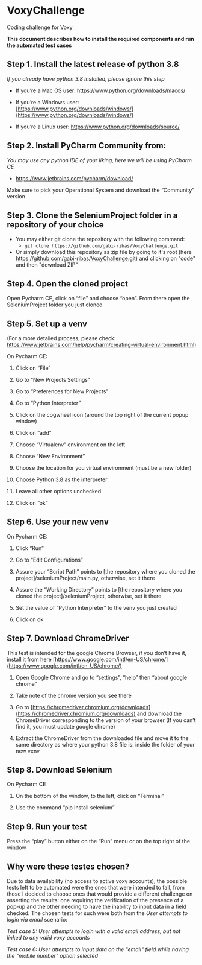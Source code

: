 # VoxyChallenge
Coding challenge for Voxy

**This document describes how to install the required components and run the automated test cases**


## Step 1. Install the latest release of python 3.8
*If you already have python 3.8 installed, please ignore this step*

-   If you’re a Mac OS user: https://www.python.org/downloads/macos/
    
-   If you’re a Windows user: [https://www.python.org/downloads/windows/](https://www.python.org/downloads/windows/)
    
-   If you’re a Linux user: https://www.python.org/downloads/source/
    



## Step 2. Install PyCharm Community from:
*You may use any python IDE of your liking, here we will be using PyCharm CE*

-   https://www.jetbrains.com/pycharm/download/

Make sure to pick your Operational System and download the “Community” version

  

## Step 3. Clone the SeleniumProject folder in a repository of your choice

-   You may either git clone the repository with the following command:
	- `git clone https://github.com/gabi-ribas/VoxyChallenge.git`
-   Or simply download this repository as zip file by going to it's root (here https://github.com/gabi-ribas/VoxyChallenge.git) and clicking on "code" and then "download ZIP"


  

## Step 4. Open the cloned project

Open Pycharm CE, click on “file” and choose “open”. From there open the SeleniumProject folder you just cloned

  

## Step 5. Set up a venv

(For a more detailed process, please check: https://www.jetbrains.com/help/pycharm/creating-virtual-environment.html)

On Pycharm CE:

1.  Click on “File”
    
2.  Go to “New Projects Settings”
    
3.  Go to “Preferences for New Projects”
    
4.  Go to “Python Interpreter”
    
5.  Click on the cogwheel icon (around the top right of the current popup window)
    
6.  Click on “add”
    
7.  Choose “Virtualenv” environment on the left
    
8.  Choose “New Environment”
    
9.  Choose the location for you virtual environment (must be a new folder)
    
10.  Choose Python 3.8 as the interpreter
    
11.  Leave all other options unchecked
    
12.  Click on “ok”
    

## Step 6. Use your new venv

On Pycharm CE:

1.  Click “Run”
    
2.  Go to “Edit Configurations”
    
3.  Assure your “Script Path” points to [the repository where you cloned the project]/seleniumProject/main.py, otherwise, set it there
    
4.  Assure the “Working Directory” points to [the repository where you cloned the project]/seleniumProject, otherwise, set it there
    
5.  Set the value of “Python Interpreter” to the venv you just created
    
6.  Click on ok
    

## Step 7. Download ChromeDriver

This test is intended for the google Chrome Browser, if you don’t have it, install it from here [https://www.google.com/intl/en-US/chrome/](https://www.google.com/intl/en-US/chrome/)

1.  Open Google Chrome and go to “settings”, “help” then “about google chrome”
    
2.  Take note of the chrome version you see there
    
3.  Go to [https://chromedriver.chromium.org/downloads](https://chromedriver.chromium.org/downloads) and download the ChromeDriver corresponding to the version of your browser (If you can’t find it, you must update google chrome)
    
4.  Extract the ChromeDriver from the downloaded file and move it to the same directory as where your python 3.8 file is: inside the folder of your new venv
    

## Step 8. Download Selenium

On Pycharm CE

1.  On the bottom of the window, to the left, click on “Terminal”
    
2.  Use the command “pip install selenium”
    

## Step 9. Run your test

Press the “play” button either on the “Run” menu or on the top right of the window

## Why were these testes chosen?
Due to data availability (no access to active voxy accounts), the possible tests left to be automated were the ones that were intended to fail, from those I decided to choose ones that would provide a different challenge on asserting the results: one requiring the verification of the presence of a pop-up and the other needing to have the inability to input data in a field checked.
The chosen tests for such were both from the *User attempts to login via email* scenario:

*Test case 5: User attempts to login with a valid email address, but not linked to any valid voxy accounts*

*Test case 6: User attempts to input data on the "email" field while having the "mobile number" option selected*
